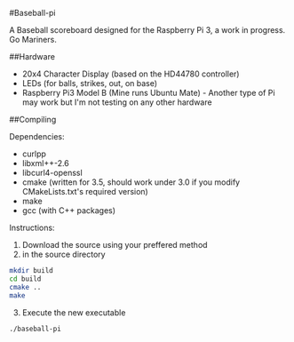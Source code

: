#Baseball-pi

A Baseball scoreboard designed for the Raspberry Pi 3, a work in progress.  Go Mariners.

##Hardware
* 20x4 Character Display (based on the HD44780 controller)
* LEDs (for balls, strikes, out, on base)
* Raspberry Pi3 Model B (Mine runs Ubuntu Mate) - Another type of Pi may work but I'm not testing on any other hardware


##Compiling

Dependencies:
* curlpp
* libxml++-2.6
* libcurl4-openssl
* cmake (written for 3.5, should work under 3.0 if you modify CMakeLists.txt's required version)
* make
* gcc (with C++ packages)

Instructions:

1. Download the source using your preffered method
2. in the source directory

```bash
mkdir build
cd build
cmake ..
make
```

3. Execute the new executable

```bash
./baseball-pi
```
